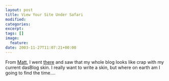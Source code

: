 ```yaml
---
layout: post
title: View Your Site Under Safari
modified:
categories:
excerpt:
tags: []
image:
  feature:
date: 2003-11-27T11:07:21+00:00
---
```


From  [Matt](http://postneo.com/2003/11/25.html#a3112), I went [there](http://www.danvine.com/capture/) and saw that my whole blog looks like crap with my current dasBlog skin. I really want to write a skin, but where on earth am I going to find the time….
